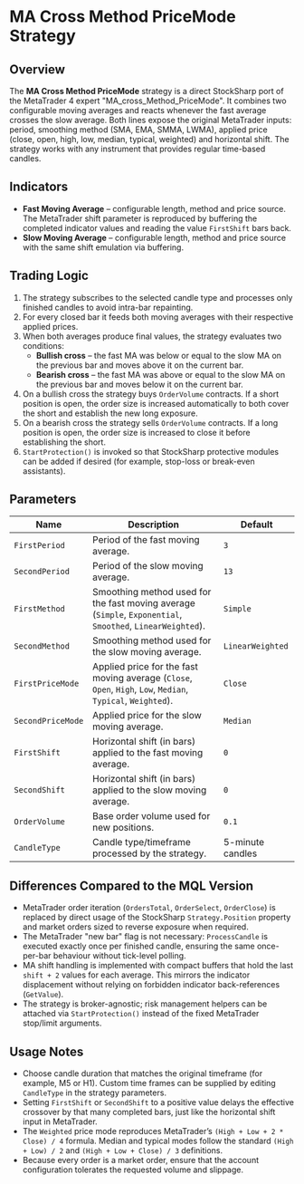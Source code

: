 # MA Cross Method PriceMode Strategy

## Overview
The **MA Cross Method PriceMode** strategy is a direct StockSharp port of the MetaTrader 4 expert "MA_cross_Method_PriceMode". It combines two configurable moving averages and reacts whenever the fast average crosses the slow average. Both lines expose the original MetaTrader inputs: period, smoothing method (SMA, EMA, SMMA, LWMA), applied price (close, open, high, low, median, typical, weighted) and horizontal shift. The strategy works with any instrument that provides regular time-based candles.

## Indicators
- **Fast Moving Average** – configurable length, method and price source. The MetaTrader shift parameter is reproduced by buffering the completed indicator values and reading the value `FirstShift` bars back.
- **Slow Moving Average** – configurable length, method and price source with the same shift emulation via buffering.

## Trading Logic
1. The strategy subscribes to the selected candle type and processes only finished candles to avoid intra-bar repainting.
2. For every closed bar it feeds both moving averages with their respective applied prices.
3. When both averages produce final values, the strategy evaluates two conditions:
   - **Bullish cross** – the fast MA was below or equal to the slow MA on the previous bar and moves above it on the current bar.
   - **Bearish cross** – the fast MA was above or equal to the slow MA on the previous bar and moves below it on the current bar.
4. On a bullish cross the strategy buys `OrderVolume` contracts. If a short position is open, the order size is increased automatically to both cover the short and establish the new long exposure.
5. On a bearish cross the strategy sells `OrderVolume` contracts. If a long position is open, the order size is increased to close it before establishing the short.
6. `StartProtection()` is invoked so that StockSharp protective modules can be added if desired (for example, stop-loss or break-even assistants).

## Parameters
| Name | Description | Default |
| --- | --- | --- |
| `FirstPeriod` | Period of the fast moving average. | `3` |
| `SecondPeriod` | Period of the slow moving average. | `13` |
| `FirstMethod` | Smoothing method used for the fast moving average (`Simple`, `Exponential`, `Smoothed`, `LinearWeighted`). | `Simple` |
| `SecondMethod` | Smoothing method used for the slow moving average. | `LinearWeighted` |
| `FirstPriceMode` | Applied price for the fast moving average (`Close`, `Open`, `High`, `Low`, `Median`, `Typical`, `Weighted`). | `Close` |
| `SecondPriceMode` | Applied price for the slow moving average. | `Median` |
| `FirstShift` | Horizontal shift (in bars) applied to the fast moving average. | `0` |
| `SecondShift` | Horizontal shift (in bars) applied to the slow moving average. | `0` |
| `OrderVolume` | Base order volume used for new positions. | `0.1` |
| `CandleType` | Candle type/timeframe processed by the strategy. | 5-minute candles |

## Differences Compared to the MQL Version
- MetaTrader order iteration (`OrdersTotal`, `OrderSelect`, `OrderClose`) is replaced by direct usage of the StockSharp `Strategy.Position` property and market orders sized to reverse exposure when required.
- The MetaTrader "new bar" flag is not necessary: `ProcessCandle` is executed exactly once per finished candle, ensuring the same once-per-bar behaviour without tick-level polling.
- MA shift handling is implemented with compact buffers that hold the last `shift + 2` values for each average. This mirrors the indicator displacement without relying on forbidden indicator back-references (`GetValue`).
- The strategy is broker-agnostic; risk management helpers can be attached via `StartProtection()` instead of the fixed MetaTrader stop/limit arguments.

## Usage Notes
- Choose candle duration that matches the original timeframe (for example, M5 or H1). Custom time frames can be supplied by editing `CandleType` in the strategy parameters.
- Setting `FirstShift` or `SecondShift` to a positive value delays the effective crossover by that many completed bars, just like the horizontal shift input in MetaTrader.
- The `Weighted` price mode reproduces MetaTrader’s `(High + Low + 2 * Close) / 4` formula. Median and typical modes follow the standard `(High + Low) / 2` and `(High + Low + Close) / 3` definitions.
- Because every order is a market order, ensure that the account configuration tolerates the requested volume and slippage.
